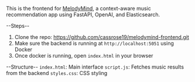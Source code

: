 This is the frontend for [MelodyMind](https://github.com/jiwoo-jus/melodymind), a context-aware music recommendation app using FastAPI, OpenAI, and Elasticsearch.

--Steps--
1. Clone the repo: https://github.com/cassrose19/melodymind-frontend.git
2. Make sure the backend is running at `http://localhost:5051` using Docker
3. Once docker is running, open `index.html` in your browser

--Structure--
`index.html`: Main interface
`script.js`: Fetches music results from the backend
`styles.css`: CSS styling
